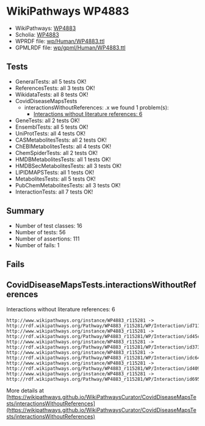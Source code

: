 # WikiPathways WP4883

* WikiPathways: [WP4883](https://identifiers.org/wikipathways:WP4883)
* Scholia: [WP4883](https://scholia.toolforge.org/wikipathways/WP4883)
* WPRDF file: [wp/Human/WP4883.ttl](../wp/Human/WP4883.ttl)
* GPMLRDF file: [wp/gpml/Human/WP4883.ttl](../wp/gpml/Human/WP4883.ttl)

## Tests
* GeneralTests: all 5 tests OK!
* ReferencesTests: all 3 tests OK!
* WikidataTests: all 8 tests OK!
* CovidDiseaseMapsTests
    * interactionsWithoutReferences: .x we found 1 problem(s):
        * [Interactions without literature references: 6](#2e295934)
* GeneTests: all 2 tests OK!
* EnsemblTests: all 5 tests OK!
* UniProtTests: all 4 tests OK!
* CASMetabolitesTests: all 2 tests OK!
* ChEBIMetabolitesTests: all 4 tests OK!
* ChemSpiderTests: all 2 tests OK!
* HMDBMetabolitesTests: all 1 tests OK!
* HMDBSecMetabolitesTests: all 3 tests OK!
* LIPIDMAPSTests: all 1 tests OK!
* MetabolitesTests: all 5 tests OK!
* PubChemMetabolitesTests: all 3 tests OK!
* InteractionTests: all 7 tests OK!


## Summary

* Number of test classes: 16
* Number of tests: 56
* Number of assertions: 111
* Number of fails: 1

## Fails

<a name="2e295934" />

## CovidDiseaseMapsTests.interactionsWithoutReferences

Interactions without literature references: 6
```
http://www.wikipathways.org/instance/WP4883_r115281 -> http://rdf.wikipathways.org/Pathway/WP4883_r115281/WP/Interaction/id7114ee4c
http://www.wikipathways.org/instance/WP4883_r115281 -> http://rdf.wikipathways.org/Pathway/WP4883_r115281/WP/Interaction/id45cf6f5e
http://www.wikipathways.org/instance/WP4883_r115281 -> http://rdf.wikipathways.org/Pathway/WP4883_r115281/WP/Interaction/id3739bd1
http://www.wikipathways.org/instance/WP4883_r115281 -> http://rdf.wikipathways.org/Pathway/WP4883_r115281/WP/Interaction/idc649fb6a
http://www.wikipathways.org/instance/WP4883_r115281 -> http://rdf.wikipathways.org/Pathway/WP4883_r115281/WP/Interaction/id4093d262
http://www.wikipathways.org/instance/WP4883_r115281 -> http://rdf.wikipathways.org/Pathway/WP4883_r115281/WP/Interaction/id695320d0

```
More details at [https://wikipathways.github.io/WikiPathwaysCurator/CovidDiseaseMapsTests/interactionsWithoutReferences](https://wikipathways.github.io/WikiPathwaysCurator/CovidDiseaseMapsTests/interactionsWithoutReferences)

